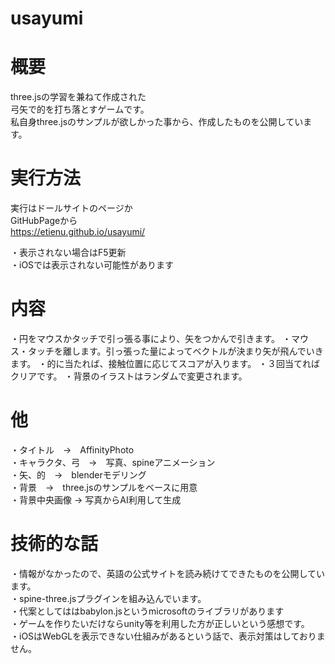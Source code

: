 # usayumi

# 概要
three.jsの学習を兼ねて作成された<br>
弓矢で的を打ち落とすゲームです。<br>
私自身three.jsのサンプルが欲しかった事から、作成したものを公開しています。<br>

# 実行方法
実行はドールサイトのページか<br>
GitHubPageから<br>
https://etienu.github.io/usayumi/

・表示されない場合はF5更新<br>
・iOSでは表示されない可能性があります<br>

# 内容
・円をマウスかタッチで引っ張る事により、矢をつかんで引きます。
・マウス・タッチを離します。引っ張った量によってベクトルが決まり矢が飛んでいきます。
・的に当たれば、接触位置に応じてスコアが入ります。
・３回当てればクリアです。
・背景のイラストはランダムで変更されます。

# 他
・タイトル　→　AffinityPhoto<br>
・キャラクタ、弓　→　写真、spineアニメーション<br>
・矢、的　→　blenderモデリング<br>
・背景　→　three.jsのサンプルをベースに用意<br>
・背景中央画像 → 写真からAI利用して生成<br>

# 技術的な話
・情報がなかったので、英語の公式サイトを読み続けてできたものを公開しています。<br>
・spine-three.jsプラグインを組み込んでいます。<br>
・代案としてははbabylon.jsというmicrosoftのライブラリがあります<br>
・ゲームを作りたいだけならunity等を利用した方が正しいという感想です。<br>
・iOSはWebGLを表示できない仕組みがあるという話で、表示対策はしておりません。<br>

